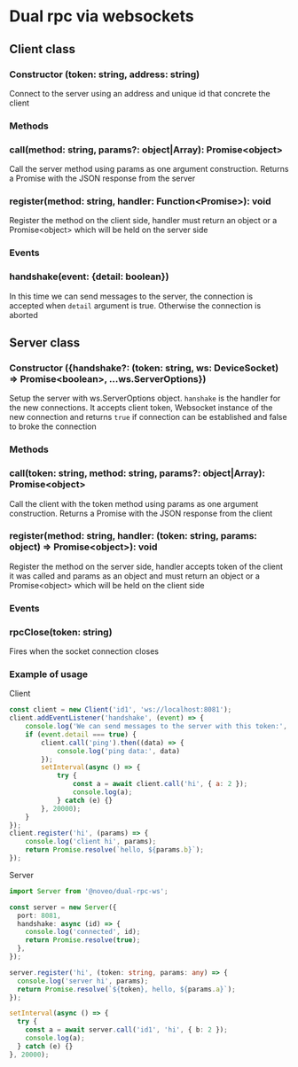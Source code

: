 # Dual rpc via websockets

## Client class

### Constructor (token: string, address: string)
Connect to the server using an address and unique id that concrete the client

### Methods

### call(method: string, params?: object|Array): Promise\<object\>
Call the server method using params as one argument construction.
Returns a Promise with the JSON response from the server

### register(method: string, handler: Function\<Promise\>): void
Register the method on the client side, handler must return an object or a Promise\<object\> 
which will be held on the server side 

### Events

### handshake(event: {detail: boolean})
In this time we can send messages to the server, the connection is accepted
when `detail` argument is true. Otherwise the connection is aborted

## Server class
### Constructor ({handshake?: (token: string, ws: DeviceSocket) => Promise\<boolean\>, ...ws.ServerOptions})
Setup the server with ws.ServerOptions object.
`hanshake` is the handler for the new connections. It accepts client token, Websocket instance
 of the new connection and returns `true`
if connection can be established and false to broke the connection

### Methods

### call(token: string, method: string, params?: object|Array): Promise\<object\>
Call the client with the token method using params as one argument construction.
Returns a Promise with the JSON response from the client

### register(method: string, handler: (token: string, params: object) => Promise\<object\>): void
Register the method on the server side, handler accepts token of the client it was called
and params as an object and must return an object or a Promise\<object\> 
which will be held on the client side 

### Events

### rpcClose(token: string)
Fires when the socket connection closes

### Example of usage
Client
```javascript
const client = new Client('id1', 'ws://localhost:8081');
client.addEventListener('handshake', (event) => {
    console.log('We can send messages to the server with this token:', event.detail);
    if (event.detail === true) {
        client.call('ping').then((data) => {
            console.log('ping data:', data)
        });
        setInterval(async () => {
            try {
                const a = await client.call('hi', { a: 2 });
                console.log(a);
            } catch (e) {}
        }, 20000);
    }
});
client.register('hi', (params) => {
    console.log('client hi', params);
    return Promise.resolve(`hello, ${params.b}`);
});
```
Server
```typescript
import Server from '@noveo/dual-rpc-ws';

const server = new Server({
  port: 8081,
  handshake: async (id) => {
    console.log('connected', id);
    return Promise.resolve(true);
  },
});

server.register('hi', (token: string, params: any) => {
  console.log('server hi', params);
  return Promise.resolve(`${token}, hello, ${params.a}`);
});

setInterval(async () => {
  try {
    const a = await server.call('id1', 'hi', { b: 2 });
    console.log(a);
  } catch (e) {}
}, 20000);
```
